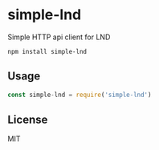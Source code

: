 # simple-lnd

Simple HTTP api client for LND

```
npm install simple-lnd
```

## Usage

``` js
const simple-lnd = require('simple-lnd')
```

## License

MIT
